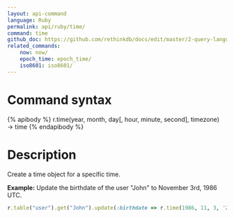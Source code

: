 ```yaml
---
layout: api-command 
language: Ruby
permalink: api/ruby/time/
command: time 
github_doc: https://github.com/rethinkdb/docs/edit/master/2-query-language/api/ruby/dates-and-times/time.md
related_commands:
    now: now/
    epoch_time: epoch_time/
    iso8601: iso8601/
---
```


# Command syntax #

{% apibody %}
r.time(year, month, day[, hour, minute, second], timezone) &rarr; time
{% endapibody %}

# Description #

Create a time object for a specific time.

__Example:__ Update the birthdate of the user "John" to November 3rd, 1986 UTC.

```rb
r.table("user").get("John").update(:birthdate => r.time(1986, 11, 3, 'Z')).run(conn)
```
